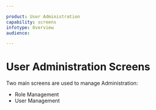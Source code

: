 ```yaml
---

product: User Administration
capability: screens
infotype: Overview
audience:

---
```


# User Administration Screens

Two main screens are used to manage Administration:

* Role Management
* User Management